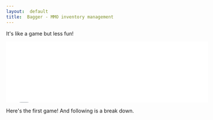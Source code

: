 ```yaml
---
layout:  default
title:  Bagger - MMO inventory management
---
```


It's like a game but less fun!

<iframe src="//itch.io/embed/9569?linkback=true" width="552" height="167" frameborder="0"></iframe>

Here's the first game! And following is a break down.